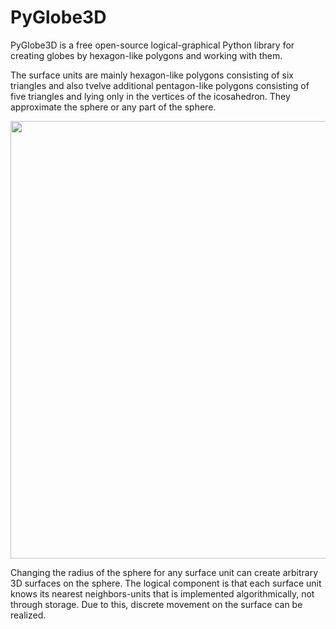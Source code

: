 # PyGlobe3D
PyGlobe3D is a free open-source logical-graphical Python library for creating globes by hexagon-like polygons and working with them.

The surface units are mainly hexagon-like polygons consisting of six triangles and also tvelve additional pentagon-like polygons consisting of five triangles and lying only in the vertices of the icosahedron. They approximate the sphere or any part of the sphere. 

<img src="https://user-images.githubusercontent.com/85578981/127783633-d5dc5e1b-57e8-426b-ae48-cb57790e715e.png" data-canonical-src="https://user-images.githubusercontent.com/85578981/127783633-d5dc5e1b-57e8-426b-ae48-cb57790e715e.png" width="700"/>

Changing the radius of the sphere for any surface unit can create arbitrary 3D surfaces on the sphere. The logical component is that each surface unit knows its nearest neighbors-units that is implemented algorithmically, not through storage. Due to this, discrete movement on the surface can be realized.
